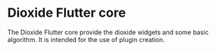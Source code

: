 # Dioxide Flutter core
The Dioxide Flutter core provide the dioxide widgets and some basic algorithm. It is intended for the use of plugin creation.
